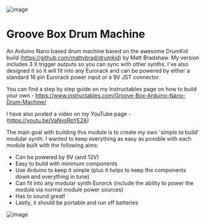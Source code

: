 ![image](https://github.com/user-attachments/assets/4eea0471-dde1-4ed7-b2dd-f4e1370c1a82)
# Groove Box Drum Machine
An Arduino Nano based drum machine based on the awesome DrumKid build (https://github.com/mattybrad/drumkid) by Matt Bradshaw.  My version includes 3 X trigger outputs so you can sync with other synths.  I've also designed it so it will fit into any Eurorack and can be powered by either a standard 16 pin Eurorack power input or a 9V JST connector.

You can find a step by step guide on my Instructables page on how to build your own - https://www.instructables.com/Groove-Box-Arduino-Nano-Drum-Machine/


I have also posted a video on my YouTube page - (https://youtu.be/VaNvsRpYE2A)

The main goal with building this module is to create my own 'simple to build' modular synth. I wanted to keep everything as easy as possble with each module built with the following aims:

 - Can be powered by 9V (and 12V)
 - Easy to build with minimum components
 - Use Arduino to keep it simple (plus it helps to keep the components down and everything in tune)
 - Can fit into any modular synth Eurorck (include the ability to power the module via normal module power sources)
 - Has to sound great!
- Lastly, it should be portable and run off batteries

![image](https://github.com/user-attachments/assets/99cd2d2f-db10-4bef-a9e0-91c678bc92be)
